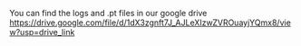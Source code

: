 You can find the logs and .pt files in our google drive https://drive.google.com/file/d/1dX3zgnft7J_AJLeXIzwZVROuayjYQmx8/view?usp=drive_link
